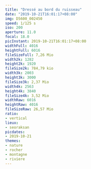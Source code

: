 ```yaml
---
title: "Dressé au bord du ruisseau"
date: "2019-10-21T16:01:17+08:00"
img: D5600_002450
speed: 1/125 s
iso: 200
aperture: 11.0
focal: 18.0
picInstant: 2019-10-21T16:01:17+08:00
widthFull: 4016
heightFull: 6016
fileSizeFull: 7,26 Mio
width2k: 1282
height2k: 1920
fileSize2k: 784,79 kio
width3k: 2003
height3k: 3000
fileSize3k: 2,37 Mio
width4k: 2563
height4k: 3840
fileSize4k: 3,52 Mio
widthRaw: 6016
heightRaw: 4016
fileSizeRaw: 26,57 Mio
ratio:
- vertical
lieux:
- seoraksan
picdates:
- 2019-10-21
themes:
- nature
- rocher
- montagne
- riviere
---
```


